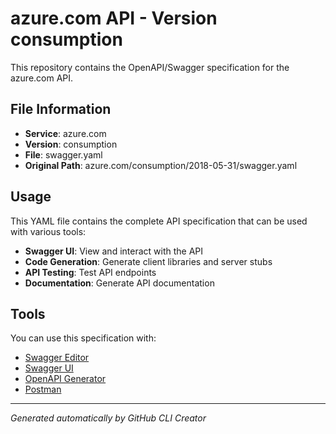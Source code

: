 # azure.com API - Version consumption

This repository contains the OpenAPI/Swagger specification for the azure.com API.

## File Information

- **Service**: azure.com
- **Version**: consumption
- **File**: swagger.yaml
- **Original Path**: azure.com/consumption/2018-05-31/swagger.yaml

## Usage

This YAML file contains the complete API specification that can be used with various tools:

- **Swagger UI**: View and interact with the API
- **Code Generation**: Generate client libraries and server stubs
- **API Testing**: Test API endpoints
- **Documentation**: Generate API documentation

## Tools

You can use this specification with:

- [Swagger Editor](https://editor.swagger.io/)
- [Swagger UI](https://swagger.io/tools/swagger-ui/)
- [OpenAPI Generator](https://openapi-generator.tech/)
- [Postman](https://www.postman.com/)

---

*Generated automatically by GitHub CLI Creator*
